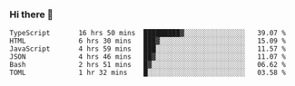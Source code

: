 ### Hi there 👋

<!--START_SECTION:waka-->

```text
TypeScript       16 hrs 50 mins  █████████▓░░░░░░░░░░░░░░░   39.07 %
HTML             6 hrs 30 mins   ███▓░░░░░░░░░░░░░░░░░░░░░   15.09 %
JavaScript       4 hrs 59 mins   ███░░░░░░░░░░░░░░░░░░░░░░   11.57 %
JSON             4 hrs 46 mins   ██▓░░░░░░░░░░░░░░░░░░░░░░   11.07 %
Bash             2 hrs 51 mins   █▓░░░░░░░░░░░░░░░░░░░░░░░   06.62 %
TOML             1 hr 32 mins    █░░░░░░░░░░░░░░░░░░░░░░░░   03.58 %
```

<!--END_SECTION:waka-->

<!--
**arlenxuzj/arlenxuzj** is a ✨ _special_ ✨ repository because its `README.md` (this file) appears on your GitHub profile.

Here are some ideas to get you started:

- 🔭 I’m currently working on ...
- 🌱 I’m currently learning ...
- 👯 I’m looking to collaborate on ...
- 🤔 I’m looking for help with ...
- 💬 Ask me about ...
- 📫 How to reach me: ...
- 😄 Pronouns: ...
- ⚡ Fun fact: ...
-->

